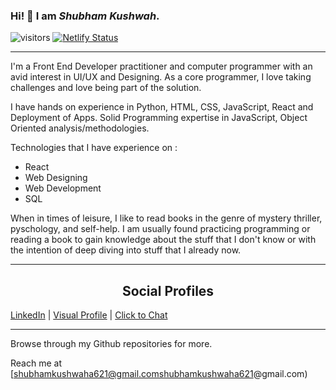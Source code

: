 ### Hi! 🤗 I am *Shubham Kushwah*.

![visitors](https://visitor-badge.laobi.icu/badge?page_id=dpshubham.dpshubham&title=profile%20views)
[![Netlify Status](https://api.netlify.com/api/v1/badges/fee9ff3e-4018-4d33-bbc3-bff8da173361/deploy-status)](https://app.netlify.com/sites/dpshubham/deploys)

---

I'm a Front End Developer practitioner and computer programmer with an avid interest in UI/UX and Designing. As a core programmer, I love taking challenges and love being part of the solution.

I have hands on experience in Python, HTML, CSS, JavaScript, React and Deployment of Apps. Solid Programming expertise in JavaScript, Object Oriented analysis/methodologies.

Technologies that I have experience on :

- React
- Web Designing
- Web Development
- SQL


When in times of leisure, I like to read books in the genre of mystery thriller, pyschology, and self-help. I am usually found practicing programming or reading a book to gain knowledge about the stuff that I don't know or with the intention of deep diving into stuff that I already now.

---

<h2 style="text-align:center">Social Profiles</h2>

[LinkedIn](https://www.linkedin.com/in/shubham-kushwah-963174198/) | [Visual Profile](https://sourcerer.io/dpshubham) | [Click to Chat](https://wa.link/92vx1x)

 
 ---



Browse through my Github repositories for more.

 
 Reach me at [shubhamkushwaha621@gmail.comshubhamkushwaha621@gmail.com)

